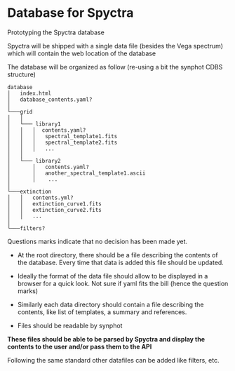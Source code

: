 # Database for Spyctra

Prototyping the Spyctra database

Spyctra will be shipped with a single data file (besides the Vega spectrum) which
will contain the web location of the database

The database will be organized as follow (re-using a bit the synphot CDBS structure) 


```
database
│   index.html
│   database_contents.yaml?    
│
└───grid
│   │
│   └─── library1
│   │   │  contents.yaml?
│   │   │   spectral_template1.fits
│   │   │   spectral_template2.fits
│   │   │   ...
│   │ 
│   └─── library2
│       │   contents.yaml?
│       │   another_spectral_template1.ascii
│       │    ...
│   
└───extinction
│   │   contents.yml?
│   │   extinction_curve1.fits
│   │   extinction_curve2.fits
│   │   ...
│
└───filters?          
```   

Questions marks indicate that no decision has been made yet. 

* At the root directory, there should be a file describing the contents of 
the database. Every time that data is added this file should be updated.

* Ideally the format of the data file should allow to be displayed in a browser for 
a quick look.  Not sure if yaml fits the bill (hence the question marks)

* Similarly each data directory should contain a file describing the contents, 
like list of templates, a summary and references.

* Files should be readable by synphot

**These files should be able to be parsed by Spyctra and display the contents 
to the user and/or pass them to the API**

Following the same standard other datafiles can be added like filters, etc. 

